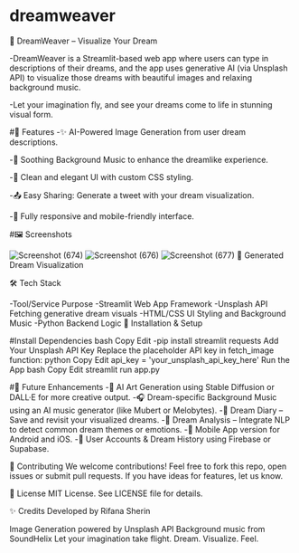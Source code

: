 # dreamweaver
🌙 DreamWeaver – Visualize Your Dream

-DreamWeaver is a Streamlit-based web app where users can type in descriptions of their dreams, and the app uses generative AI (via Unsplash API) to visualize those dreams with beautiful images and relaxing background music.

-Let your imagination fly, and see your dreams come to life in stunning visual form.

#🚀 Features
-✨ AI-Powered Image Generation from user dream descriptions.

-🎵 Soothing Background Music to enhance the dreamlike experience.

-🎨 Clean and elegant UI with custom CSS styling.

-📤 Easy Sharing: Generate a tweet with your dream visualization.

-🧡 Fully responsive and mobile-friendly interface.

#🖼️ Screenshots

![Screenshot (674)](https://github.com/user-attachments/assets/bcbfc605-342c-49f0-8a8b-e02b474d12b5)
![Screenshot (676)](https://github.com/user-attachments/assets/45ba6a22-cc3c-47ba-8df0-6f192e2aafab)
![Screenshot (677)](https://github.com/user-attachments/assets/ac7997b8-ec02-4602-9f1f-9366d5c01d72)
🌠 Generated Dream Visualization

🛠️ Tech Stack

-Tool/Service	Purpose
-Streamlit	Web App Framework
-Unsplash API	Fetching generative dream visuals
-HTML/CSS	UI Styling and Background Music
-Python	Backend Logic
🔧 Installation & Setup

#Install Dependencies
bash
Copy
Edit
-pip install streamlit requests
Add Your Unsplash API Key Replace the placeholder API key in fetch_image function:
python
Copy
Edit
api_key = 'your_unsplash_api_key_here'
Run the App
bash
Copy
Edit
streamlit run app.py

#🔮 Future Enhancements
-🎨 AI Art Generation using Stable Diffusion or DALL·E for more creative output.
-🎧 Dream-specific Background Music using an AI music generator (like Mubert or Melobytes).
-📝 Dream Diary – Save and revisit your visualized dreams.
-🧠 Dream Analysis – Integrate NLP to detect common dream themes or emotions.
-📱 Mobile App version for Android and iOS.
-🔐 User Accounts & Dream History using Firebase or Supabase.

🤝 Contributing
We welcome contributions! Feel free to fork this repo, open issues or submit pull requests. If you have ideas for features, let us know.

📜 License
MIT License. See LICENSE file for details.

✨ Credits
Developed by Rifana Sherin

Image Generation powered by Unsplash API
Background music from SoundHelix
Let your imagination take flight.
Dream. Visualize. Feel.
